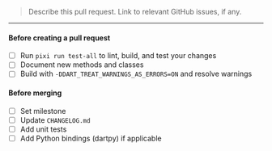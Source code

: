 > Describe this pull request. Link to relevant GitHub issues, if any.

***

#### Before creating a pull request

- [ ] Run `pixi run test-all` to lint, build, and test your changes
- [ ] Document new methods and classes
- [ ] Build with `-DDART_TREAT_WARNINGS_AS_ERRORS=ON` and resolve warnings

#### Before merging

- [ ] Set milestone
- [ ] Update `CHANGELOG.md`
- [ ] Add unit tests
- [ ] Add Python bindings (dartpy) if applicable
